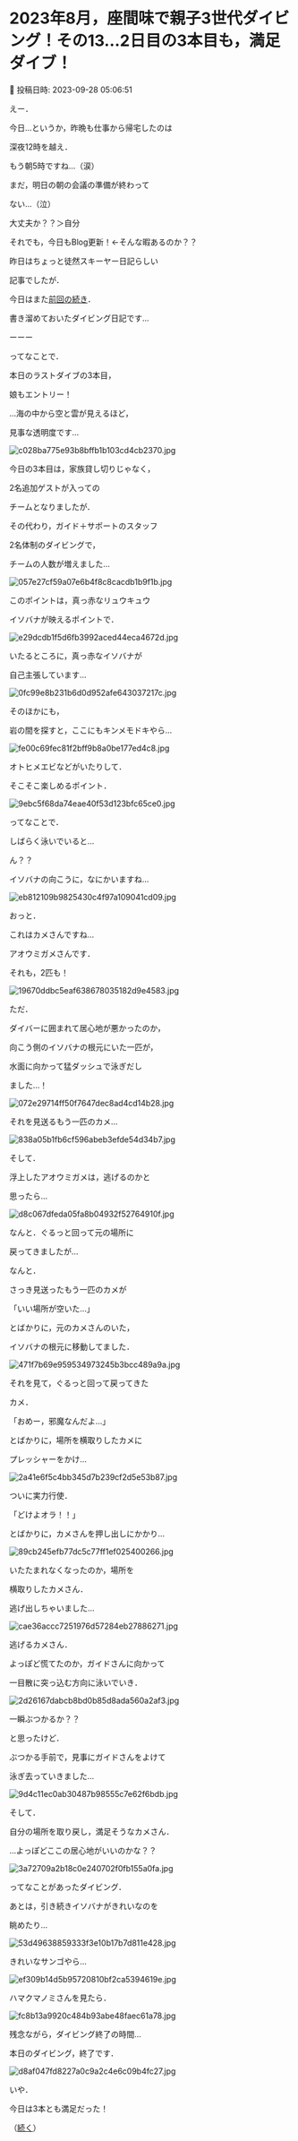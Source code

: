 # 2023年8月，座間味で親子3世代ダイビング！その13…2日目の3本目も，満足ダイブ！

📅 投稿日時: 2023-09-28 05:06:51

えー．


今日…というか，昨晩も仕事から帰宅したのは


深夜12時を越え．


もう朝5時ですね…（涙）


まだ，明日の朝の会議の準備が終わって


ない…（泣）


大丈夫か？？＞自分





それでも，今日もBlog更新！←そんな暇あるのか？？





昨日はちょっと徒然スキーヤー日記らしい


記事でしたが．


今日はまた[前回の続き](e1a4980db6a4197279eb2ff3c4bd627ce.md)．


書き溜めておいたダイビング日記です…





ーーー


ってなことで．


本日のラストダイブの3本目，


娘もエントリー！


…海の中から空と雲が見えるほど，


見事な透明度です…




![c028ba775e93b8bffb1b103cd4cb2370.jpg](images/c028ba775e93b8bffb1b103cd4cb2370.jpg)







今日の3本目は，家族貸し切りじゃなく，


2名追加ゲストが入っての


チームとなりましたが．


その代わり，ガイド＋サポートのスタッフ


2名体制のダイビングで，


チームの人数が増えました…




![057e27cf59a07e6b4f8c8cacdb1b9f1b.jpg](images/057e27cf59a07e6b4f8c8cacdb1b9f1b.jpg)







このポイントは，真っ赤なリュウキュウ


イソバナが映えるポイントで．




![e29dcdb1f5d6fb3992aced44eca4672d.jpg](images/e29dcdb1f5d6fb3992aced44eca4672d.jpg)







いたるところに，真っ赤なイソバナが


自己主張しています…




![0fc99e8b231b6d0d952afe643037217c.jpg](images/0fc99e8b231b6d0d952afe643037217c.jpg)







そのほかにも，


岩の間を探すと，ここにもキンメモドキやら…




![fe00c69fec81f2bff9b8a0be177ed4c8.jpg](images/fe00c69fec81f2bff9b8a0be177ed4c8.jpg)







オトヒメエビなどがいたりして．


そこそこ楽しめるポイント．




![9ebc5f68da74eae40f53d123bfc65ce0.jpg](images/9ebc5f68da74eae40f53d123bfc65ce0.jpg)







ってなことで．


しばらく泳いでいると…


ん？？


イソバナの向こうに，なにかいますね…




![eb812109b9825430c4f97a109041cd09.jpg](images/eb812109b9825430c4f97a109041cd09.jpg)







おっと．


これはカメさんですね…


アオウミガメさんです．


それも，2匹も！




![19670ddbc5eaf638678035182d9e4583.jpg](images/19670ddbc5eaf638678035182d9e4583.jpg)







ただ．


ダイバーに囲まれて居心地が悪かったのか，


向こう側のイソバナの根元にいた一匹が，


水面に向かって猛ダッシュで泳ぎだし


ました…！




![072e29714ff50f7647dec8ad4cd14b28.jpg](images/072e29714ff50f7647dec8ad4cd14b28.jpg)







それを見送るもう一匹のカメ…




![838a05b1fb6cf596abeb3efde54d34b7.jpg](images/838a05b1fb6cf596abeb3efde54d34b7.jpg)







そして．


浮上したアオウミガメは，逃げるのかと


思ったら…




![d8c067dfeda05fa8b04932f52764910f.jpg](images/d8c067dfeda05fa8b04932f52764910f.jpg)







なんと．ぐるっと回って元の場所に


戻ってきましたが…


なんと．


さっき見送ったもう一匹のカメが


「いい場所が空いた…」


とばかりに，元のカメさんのいた，


イソバナの根元に移動してました．




![471f7b69e959534973245b3bcc489a9a.jpg](images/471f7b69e959534973245b3bcc489a9a.jpg)







それを見て，ぐるっと回って戻ってきた


カメ．


「おめー，邪魔なんだよ…」


とばかりに，場所を横取りしたカメに


プレッシャーをかけ…




![2a41e6f5c4bb345d7b239cf2d5e53b87.jpg](images/2a41e6f5c4bb345d7b239cf2d5e53b87.jpg)







ついに実力行使．


「どけよオラ！！」


とばかりに，カメさんを押し出しにかかり…




![89cb245efb77dc5c77ff1ef025400266.jpg](images/89cb245efb77dc5c77ff1ef025400266.jpg)







いたたまれなくなったのか，場所を


横取りしたカメさん．


逃げ出しちゃいました…




![cae36accc7251976d57284eb27886271.jpg](images/cae36accc7251976d57284eb27886271.jpg)







逃げるカメさん．


よっぽど慌てたのか，ガイドさんに向かって


一目散に突っ込む方向に泳いでいき．




![2d26167dabcb8bd0b85d8ada560a2af3.jpg](images/2d26167dabcb8bd0b85d8ada560a2af3.jpg)







一瞬ぶつかるか？？


と思ったけど．


ぶつかる手前で，見事にガイドさんをよけて


泳ぎ去っていきました…




![9d4c11ec0ab30487b98555c7e62f6bdb.jpg](images/9d4c11ec0ab30487b98555c7e62f6bdb.jpg)







そして．


自分の場所を取り戻し，満足そうなカメさん．


…よっぽどここの居心地がいいのかな？？




![3a72709a2b18c0e240702f0fb155a0fa.jpg](images/3a72709a2b18c0e240702f0fb155a0fa.jpg)







ってなことがあったダイビング．


あとは，引き続きイソバナがきれいなのを


眺めたり…




![53d49638859333f3e10b17b7d811e428.jpg](images/53d49638859333f3e10b17b7d811e428.jpg)







きれいなサンゴやら…




![ef309b14d5b95720810bf2ca5394619e.jpg](images/ef309b14d5b95720810bf2ca5394619e.jpg)







ハマクマノミさんを見たら．




![fc8b13a9920c484b93abe48faec61a78.jpg](images/fc8b13a9920c484b93abe48faec61a78.jpg)







残念ながら，ダイビング終了の時間…


本日のダイビング，終了です．




![d8af047fd8227a0c9a2c4e6c09b4fc27.jpg](images/d8af047fd8227a0c9a2c4e6c09b4fc27.jpg)







いや．


今日は3本とも満足だった！





（[続く](e218ba2805c64c9a0f5b5069ed1fb72fa.md)）
